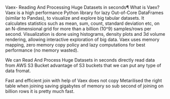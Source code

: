 Vaex- Reading And Processing Huge Datasets in seconds¶
What is Vaex?
Vaex is a high performance Python library for lazy Out-of-Core DataFrames (similar to Pandas), to visualize and explore big tabular datasets. It calculates statistics such as mean, sum, count, standard deviation etc, on an N-dimensional grid for more than a billion (10^9) samples/rows per second. Visualization is done using histograms, density plots and 3d volume rendering, allowing interactive exploration of big data. Vaex uses memory mapping, zero memory copy policy and lazy computations for best performance (no memory wasted).

We can Read And Process Huge Datasets in seconds directly read data from AWS S3 Bucket advantage of S3 buckets that we can put any type of data fromat.

Fast and efficient join with help of Vaex does not copy Metarilised the right table when joining saving gigabytes of memory so sub second of joining on billion rows it is pretty much fast.
